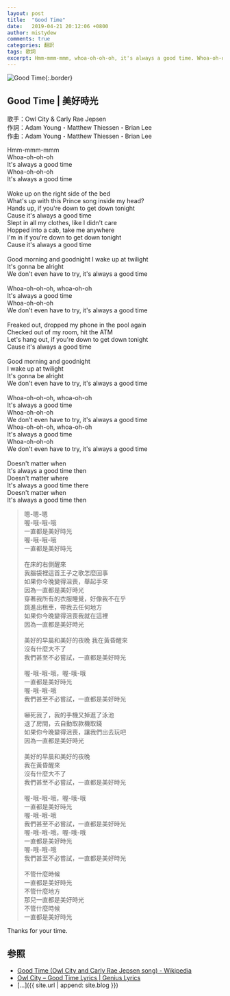 ```yaml
---
layout: post
title:  "Good Time"
date:   2019-04-21 20:12:06 +0800
author: mistydew
comments: true
categories: 翻訳
tags: 歌詞
excerpt: Hmm-mmm-mmm, whoa-oh-oh-oh, it's always a good time. Whoa-oh-oh-oh, it's always a good time.
---
```

![Good Time](https://raw.githubusercontent.com/mistydew/misc/master/cover/Good%20Time.jpg){:.border}

## Good Time | 美好時光

歌手：Owl City & Carly Rae Jepsen<br>
作詞：Adam Young・Matthew Thiessen・Brian Lee<br>
作曲：Adam Young・Matthew Thiessen・Brian Lee

<div class="lyric-original">
<p>
Hmm-mmm-mmm<br>
Whoa-oh-oh-oh<br>
It's always a good time<br>
Whoa-oh-oh-oh<br>
It's always a good time<br>
<br>
Woke up on the right side of the bed<br>
What's up with this Prince song inside my head?<br>
Hands up, if you're down to get down tonight<br>
Cause it's always a good time<br>
Slept in all my clothes, like I didn't care<br>
Hopped into a cab, take me anywhere<br>
I'm in if you're down to get down tonight<br>
Cause it's always a good time<br>
<br>
Good morning and goodnight I wake up at twilight<br>
It's gonna be alright<br>
We don't even have to try, it's always a good time<br>
<br>
Whoa-oh-oh-oh, whoa-oh-oh<br>
It's always a good time<br>
Whoa-oh-oh-oh<br>
We don't even have to try, it's always a good time<br>
<br>
Freaked out, dropped my phone in the pool again<br>
Checked out of my room, hit the ATM<br>
Let's hang out, if you're down to get down tonight<br>
Cause it's always a good time<br>
<br>
Good morning and goodnight<br>
I wake up at twilight<br>
It's gonna be alright<br>
We don't even have to try, it's always a good time<br>
<br>
Whoa-oh-oh-oh, whoa-oh-oh<br>
It's always a good time<br>
Whoa-oh-oh-oh<br>
We don't even have to try, it's always a good time<br>
Whoa-oh-oh-oh, whoa-oh-oh<br>
It's always a good time<br>
Whoa-oh-oh-oh<br>
We don't even have to try, it's always a good time<br>
<br>
Doesn't matter when<br>
It's always a good time then<br>
Doesn't matter where<br>
It's always a good time there<br>
Doesn't matter when<br>
It's always a good time then
</p>
</div>

<div class="lyric-translation">
<blockquote>
嗯-嗯-嗯<br>
喔-哦-哦-哦<br>
一直都是美好時光<br>
喔-哦-哦-哦<br>
一直都是美好時光<br>
<br>
在床的右側醒來<br>
我腦袋裡這首王子之歌怎麼回事<br>
如果你今晚變得沮喪，舉起手來<br>
因為一直都是美好時光<br>
穿著我所有的衣服睡覺，好像我不在乎<br>
跳進出租車，帶我去任何地方<br>
如果你今晚變得沮喪我就在這裡<br>
因為一直都是美好時光<br>
<br>
美好的早晨和美好的夜晚 我在黃昏醒來<br>
沒有什麼大不了<br>
我們甚至不必嘗試，一直都是美好時光<br>
<br>
喔-哦-哦-哦，喔-哦-哦<br>
一直都是美好時光<br>
喔-哦-哦-哦<br>
我們甚至不必嘗試，一直都是美好時光<br>
<br>
嚇死我了，我的手機又掉進了泳池<br>
退了房間，去自動取款機取錢<br>
如果你今晚變得沮喪，讓我們出去玩吧<br>
因為一直都是美好時光<br>
<br>
美好的早晨和美好的夜晚<br>
我在黃昏醒來<br>
沒有什麼大不了<br>
我們甚至不必嘗試，一直都是美好時光<br>
<br>
喔-哦-哦-哦，喔-哦-哦<br>
一直都是美好時光<br>
喔-哦-哦-哦<br>
我們甚至不必嘗試，一直都是美好時光<br>
喔-哦-哦-哦，喔-哦-哦<br>
一直都是美好時光<br>
喔-哦-哦-哦<br>
我們甚至不必嘗試，一直都是美好時光<br>
<br>
不管什麼時候<br>
一直都是美好時光<br>
不管什麼地方<br>
那兒一直都是美好時光<br>
不管什麼時候<br>
一直都是美好時光
</blockquote>
</div>

Thanks for your time.

## 参照
* [Good Time (Owl City and Carly Rae Jepsen song) - Wikipedia](https://en.wikipedia.org/wiki/Good_Time_(Owl_City_and_Carly_Rae_Jepsen_song))
* [Owl City – Good Time Lyrics \| Genius Lyrics](https://genius.com/Owl-city-good-time-lyrics)
* [...]({{ site.url | append: site.blog }})
